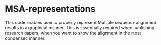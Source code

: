 # MSA-representations
This code enables user to properly represent Multiple sequence alignment results in a graphical manner. This is essentially required when publishing research papers, when you want to show the alignment in the most condensed manner.
